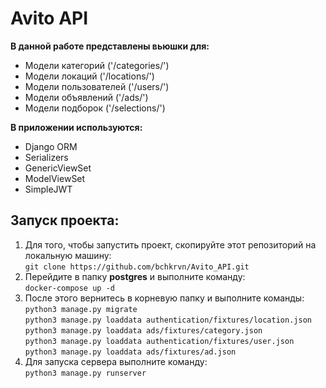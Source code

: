 Avito API
=


**В данной работе представлены вьюшки для:**
* Модели категорий ('/categories/')
* Модели локаций ('/locations/')
* Модели пользователей ('/users/')
* Модели объявлений ('/ads/')
* Модели подборок ('/selections/')

**В приложении используются:**
* Django ORM
* Serializers
* GenericViewSet
* ModelViewSet
* SimpleJWT

Запуск проекта:
-
1) Для того, чтобы запустить проект, скопируйте этот репозиторий на локальную машину:  
`git clone https://github.com/bchkrvn/Avito_API.git`
2) Перейдите в папку **postgres** и выполните команду:  
`docker-compose up -d`
3) После этого вернитесь в корневую папку и выполните команды:  
`python3 manage.py migrate`  
`python3 manage.py loaddata authentication/fixtures/location.json`  
`python3 manage.py loaddata ads/fixtures/category.json`  
`python3 manage.py loaddata authentication/fixtures/user.json`  
`python3 manage.py loaddata ads/fixtures/ad.json`
4) Для запуска сервера выполните команду:  
`python3 manage.py runserver`
